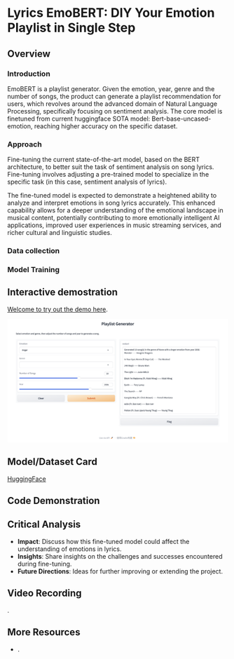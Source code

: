 # Lyrics EmoBERT: DIY Your Emotion Playlist in Single Step


## Overview

### Introduction
EmoBERT is a playlist generator. Given the emotion, year, genre and the number of songs, the product can generate a playlist recommendation for users, which revolves around the advanced domain of Natural Language Processing, specifically focusing on sentiment analysis. The core model is finetuned from current huggingface SOTA model: Bert-base-uncased-emotion, reaching higher accuracy on the specific dataset.

### Approach
Fine-tuning the current state-of-the-art model, based on the BERT architecture, to better suit the task of sentiment analysis on song lyrics. Fine-tuning involves adjusting a pre-trained model to specialize in the specific task (in this case, sentiment analysis of lyrics). 

The fine-tuned model is expected to demonstrate a heightened ability to analyze and interpret emotions in song lyrics accurately. This enhanced capability allows for a deeper understanding of the emotional landscape in musical content, potentially contributing to more emotionally intelligent AI applications, improved user experiences in music streaming services, and richer cultural and linguistic studies.

### Data collection

### Model Training

## Interactive demostration

[Welcome to try out the demo here](https://github.com/SoniaWang121/lyrics-emo-bert/tree/main).

![image text](https://github.com/SoniaWang121/lyrics-emo-bert/blob/Kun-Peng/demostration.png)

## Model/Dataset Card
[HuggingFace](https://huggingface.co/sonia12138/bert-base-uncased-emotion-fituned/tree/main)

## Code Demonstration
[](https://colab.research.google.com/drive/1y2i56MLstUYJ5W02pwD0UJlDHjQCuC3r?usp=sharing)

## Critical Analysis
- **Impact**: Discuss how this fine-tuned model could affect the understanding of emotions in lyrics.
- **Insights**: Share insights on the challenges and successes encountered during fine-tuning.
- **Future Directions**: Ideas for further improving or extending the project.

## Video Recording
[](https://github.com/SoniaWang121/lyrics-emo-bert/tree/main).

## More Resources
- [](https://github.com/SoniaWang121/lyrics-emo-bert/tree/main).

